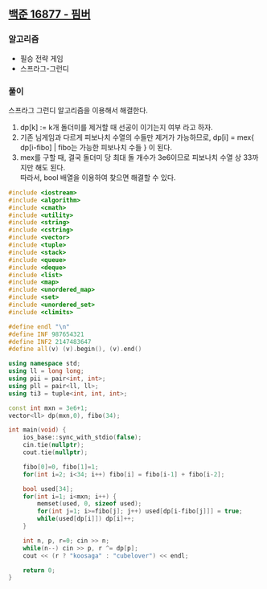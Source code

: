 ## [백준 16877 - 핌버](https://www.acmicpc.net/problem/16877)

### 알고리즘
- 필승 전략 게임
- 스프라그-그런디

### 풀이
스프라그 그런디 알고리즘을 이용해서 해결한다.
1. dp[k] := k개 돌더미를 제거할 때 선공이 이기는지 여부 라고 하자.
2. 기존 님게임과 다르게 피보나치 수열의 수들만 제거가 가능하므로, dp[i] = mex{ dp[i-fibo] | fibo는 가능한 피보나치 수들 } 이 된다.
3. mex를 구할 때, 결국 돌더미 당 최대 돌 개수가 3e6이므로 피보나치 수열 상 33까지만 해도 된다.  
   따라서, bool 배열을 이용하여 찾으면 해결할 수 있다.

```c++
#include <iostream>
#include <algorithm>
#include <cmath>
#include <utility>
#include <string>
#include <cstring>
#include <vector>
#include <tuple>
#include <stack>
#include <queue>
#include <deque>
#include <list>
#include <map>
#include <unordered_map>
#include <set>
#include <unordered_set>
#include <climits>

#define endl "\n"
#define INF 987654321
#define INF2 2147483647
#define all(v) (v).begin(), (v).end()

using namespace std;
using ll = long long;
using pii = pair<int, int>;
using pll = pair<ll, ll>;
using ti3 = tuple<int, int, int>;

const int mxn = 3e6+1;
vector<ll> dp(mxn,0), fibo(34);

int main(void) {
    ios_base::sync_with_stdio(false);
    cin.tie(nullptr);
    cout.tie(nullptr);

    fibo[0]=0, fibo[1]=1;
    for(int i=2; i<34; i++) fibo[i] = fibo[i-1] + fibo[i-2];

    bool used[34];
    for(int i=1; i<mxn; i++) {
        memset(used, 0, sizeof used);
        for(int j=1; i>=fibo[j]; j++) used[dp[i-fibo[j]]] = true;
        while(used[dp[i]]) dp[i]++;
    }

    int n, p, r=0; cin >> n;
    while(n--) cin >> p, r ^= dp[p];
    cout << (r ? "koosaga" : "cubelover") << endl;

    return 0;
}
```